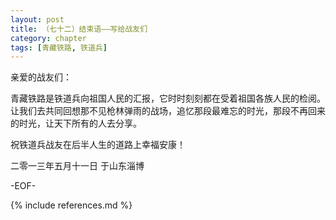 ```yaml
---
layout: post
title: （七十二）结束语——写给战友们
category: chapter
tags: [青藏铁路, 铁道兵]
---
```


亲爱的战友们：

青藏铁路是铁道兵向祖国人民的汇报，它时时刻刻都在受着祖国各族人民的检阅。让我们去共同回想那不见枪林弹雨的战场，追忆那段最难忘的时光，那段不再回来的时光，让天下所有的人去分享。

祝铁道兵战友在后半人生的道路上幸福安康！

二零一三年五月十一日 于山东淄博

-EOF-

{% include references.md %}
